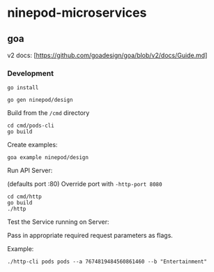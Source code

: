 # ninepod-microservices

## goa

v2 docs: [https://github.com/goadesign/goa/blob/v2/docs/Guide.md]

### Development

```
go install

go gen ninepod/design

```

Build from the `/cmd` directory

```
cd cmd/pods-cli
go build

```


Create examples: 

```
goa example ninepod/design

```

Run API Server:

(defaults port :80) 
Override port with `-http-port 8080`
```
cd cmd/http
go build
./http
```


Test the Service running on Server:

Pass in appropriate required request parameters as flags.

Example:

```
./http-cli pods pods --a 7674819484560861460 --b "Entertainment"
```
